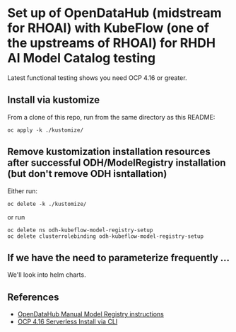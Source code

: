 # Set up of OpenDataHub (midstream for RHOAI) with KubeFlow (one of the upstreams of RHOAI) for RHDH AI Model Catalog testing

Latest functional testing shows you need OCP 4.16 or greater. 

## Install via kustomize

From a clone of this repo, run from the same directory as this README:

```shell
oc apply -k ./kustomize/
```

## Remove kustomization installation resources after successful ODH/ModelRegistry installation (but don't remove ODH isntallation)

Either run:

```shell
oc delete -k ./kustomize/
```

or run
```shell
oc delete ns odh-kubeflow-model-registry-setup
oc delete clusterrolebinding odh-kubeflow-model-registry-setup
```

## If we have the need to parameterize frequently ...

We'll look into helm charts.

## References

- [OpenDataHub Manual Model Registry instructions](https://github.com/opendatahub-io/model-registry-operator/blob/main/docs/install.md#installation-of-model-registry-terminal-based)
- [OCP 4.16 Serverless Install via CLI](https://docs.openshift.com/serverless/1.35/install/install-serverless-operator.html#serverless-install-cli_install-serverless-operator)